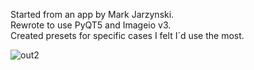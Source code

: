 <p>Started from an app by Mark Jarzynski.<br>
Rewrote to use PyQT5 and Imageio v3.<br>
Created presets for specific cases I felt I´d use the most.</p>

![out2](https://github.com/refotografia/slitscan_app/assets/160272402/29c13343-9a50-402d-ba19-4d403ec5f408)
